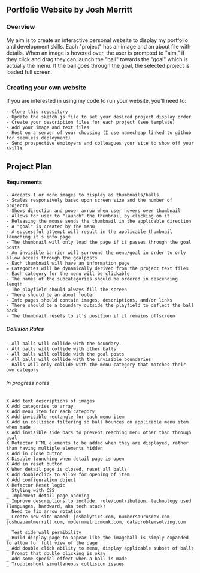 ## Portfolio Website by Josh Merritt

### Overview

My aim is to create an interactive personal website to display my portfolio and development skills.
Each "project" has an image and an about file with details. When an image is hovered over, the user is
prompted to "aim," if they click and drag they can launch the "ball" towards the "goal" which is actually the menu.
If the ball goes through the goal, the selected project is loaded full screen.

### Creating your own website

If you are interested in using my code to run your website, you'll need to:

    - Clone this repository
    - Update the sketch.js file to set your desired project display order
    - Create your description files for each project (see template)
    - Add your image and text files
    - Host on a server of your choosing (I use namecheap linked to github for seemless deployment)
    - Send prospective employers and colleagues your site to show off your skills

## Project Plan

#### Requirements

    - Accepts 1 or more images to display as thumbnails/balls
    - Scales responsively based upon screen size and the number of projects
    - Shows direction and power arrow when user hovers over thumbnail
    - Allows for user to "launch" the thumbnail by clicking on it
    - Releasing the mouse sends the thumbnail in the applicable direction
    - A "goal" is created by the menu
    - A successful attempt will result in the applicable thumbnail launching it's info page
    - The thumbnail will only load the page if it passes through the goal posts
    - An invisible barrier will surround the menu/goal in order to only allow access through the goalposts
    - Each thumbnail will have an information page
    = Categories will be dynamically derived from the project text files
    - Each category for the menu will be clickable
    - The names of the subcategories should be ordered in descending length
    - The playfield should always fill the screen
    - There should be an about footer
    - Info pages should contain images, descriptions, and/or links
    - There should be a boundary outside the playfield to deflect the ball back
    - The thumbnail resets to it's position if it remains offscreen

##### Collision Rules
    - All balls will collide with the boundary.
    - All balls will collide with other balls
    - All balls will collide with the goal posts
    - All balls will collide with the invisible boundaries
    - Balls will only collide with the menu category that matches their own category

###### In progress notes
    X Add text descriptions of images
    X Add categories to array
    X Add menu item for each category
    X Add invisible rectangle for each menu item
    X Add in collision filtering so ball bounces on applicable menu item when made
    X Add invisible side bars to prevent reaching menu other than through goal
    X Refactor HTML elements to be added when they are displayed, rather than having multiple elements hidden
    X Add in close button
    X Disable launching when detail page is open
    X Add in reset button
    X When detail page is closed, reset all balls
    X Add doubleclick to allow for opening of item
    X Add configuration object
    X Refactor Reset logic
    _ Styling with CSS
    _ Implement detail page opening
    _ Improve descriptions to include: role/contribution, technology used (languages, hardward, aka tech stack)
    _ Need to fix arrow rotation
    _ Create new site named: joshalytics.com, numbersaurusrex.com, joshuapaulmerritt.com, modernmetricmonk.com, dataproblemsolving.com

    _ Test side wall permibility
    _ Build display page to appear like the imageball is simply expanded to allow for full view of the page
    _ Add double click ability to menu, display applicable subset of balls
    _ Prompt that double clicking is okay
    _ Add some special effect when a ball is made
    _ Troubleshoot simultaneous collision issues
    